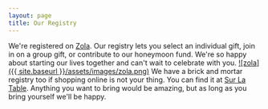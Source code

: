 ```yaml
---
layout: page
title: Our Registry
---
```


We're registered on [Zola](https://www.zola.com/registry/georgianna-and-bryan). Our registry lets you select an individual gift, join in on a group gift, or contribute to our honeymoon fund. We're so happy about starting our lives together and can't wait to celebrate with you.
[![zola]({{ site.baseurl }}/assets/images/zola.png)](https://www.zola.com/registry/georgianna-and-bryan)
We have a brick and mortar registry too if shopping online is not your thing. You can find it at [Sur La Table](http://www.surlatable.com). Anything you want to bring would be amazing, but as long as you bring yourself we'll be happy.